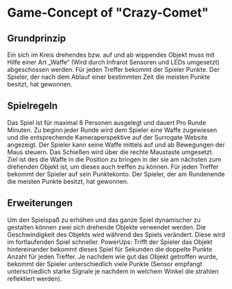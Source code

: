 # **Game-Concept of "Crazy-Comet"**

## **Grundprinzip**

Ein sich im Kreis drehendes bzw. auf und ab wippendes Objekt muss mit Hilfe einer Art „Waffe“ (Wird durch Infrarot Sensoren und LEDs umgesetzt) abgeschossen werden. Für jeden Treffer bekommt der Spieler Punkte. Der Spieler, der nach dem Ablauf einer bestimmten Zeit die meisten Punkte besitzt, hat gewonnen. 

## **Spielregeln**

Das Spiel ist für maximal 8 Personen ausgelegt und dauert Pro Runde <x> Minuten. Zu beginn jeder Runde wird dem Spieler eine Waffe zugewiesen und die entsprechende Kameraperspektive auf der Surrogate Website angezeigt. Der Spieler kann seine Waffe mittels auf und ab Bewegungen der Maus steuern. Das Schießen wird über die rechte Maustaste umgesetzt. Ziel ist des die Waffe in die Position zu bringen in der sie am nächsten zum drehenden Objekt ist, um dieses auch treffen zu können. Für jeden Treffer bekommt der Spieler auf sein Punktekonto. Der Spieler, der am Rundenende die meisten Punkte besitzt, hat gewonnen.

## **Erweiterungen**

Um den Spielspaß zu erhöhen und das ganze Spiel dynamischer zu gestalten können zwei sich drehende Objekte verwendet werden. 
Die Geschwindigkeit des Objekts wird während des Spiels verändert. Diese wird im fortlaufenden Spiel schneller.
PowerUps: Trifft der Spieler das Objekt <x> hintereinander bekommt dieses Spiel für <y> Sekunden die doppelte Punkte Anzahl für jeden Treffer.
Je nachdem wie gut das Objekt getroffen wurde, bekommt der Spieler unterschiedlich viele Punkte (Sensor empfangt unterschiedlich starke Signale je nachdem in welchem Winkel die strahlen reflektiert werden).

